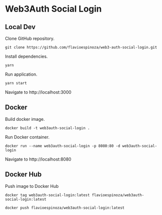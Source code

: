 # Web3Auth Social Login

## Local Dev

Clone GitHub repository.
```shell
git clone https://github.com/flavioespinoza/web3-auth-social-login.git
```

Install dependencies.
```shell
yarn
```

Run application.
```shell
yarn start
```

Navigate to http://localhost:3000

## Docker

Build docker image.
```shell
docker build -t web3auth-social-login .
```

Run Docker container.
```shell
docker run --name web3auth-social-login -p 8080:80 -d web3auth-social-login
```

Navigate to http://localhost:8080

## Docker Hub

Push image to Docker Hub
```shell
docker tag web3auth-social-login:latest flavioespinoza/web3auth-social-login:latest

docker push flavioespinoza/web3auth-social-login:latest
```